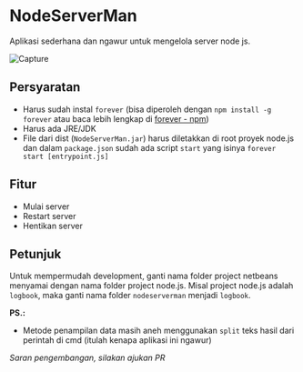 # NodeServerMan 
Aplikasi sederhana dan ngawur untuk mengelola server node js.

![Capture](https://user-images.githubusercontent.com/13059007/184268882-7a078e2f-bcda-4a82-b494-15d4f7473319.PNG)

## Persyaratan
- Harus sudah instal `forever` (bisa diperoleh dengan `npm install -g forever` atau baca lebih lengkap di [forever - npm](https://www.npmjs.com/package/forever))
- Harus ada JRE/JDK
- File dari dist (`NodeServerMan.jar`) harus diletakkan di root proyek node.js dan dalam `package.json` sudah ada script `start` yang isinya `forever start [entrypoint.js]`

## Fitur
- Mulai server
- Restart server
- Hentikan server

## Petunjuk
Untuk mempermudah development, ganti nama folder project netbeans menyamai dengan nama folder project node.js. Misal project node.js adalah `logbook`, maka ganti nama folder `nodeserverman` menjadi `logbook`.

**PS.:**
- Metode penampilan data masih aneh menggunakan `split` teks hasil dari perintah di cmd (itulah kenapa aplikasi ini ngawur)

*Saran pengembangan, silakan ajukan PR*
